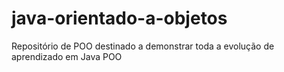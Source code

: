 # java-orientado-a-objetos
Repositório de POO destinado a demonstrar toda a evolução de aprendizado em Java POO
